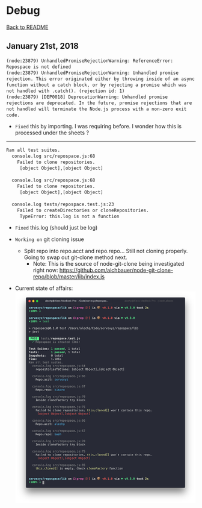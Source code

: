 # Debug

[Back to README](../README.md)

## January 21st, 2018

```
(node:23879) UnhandledPromiseRejectionWarning: ReferenceError: Repospace is not defined
(node:23879) UnhandledPromiseRejectionWarning: Unhandled promise rejection. This error originated either by throwing inside of an async function without a catch block, or by rejecting a promise which was not handled with .catch(). (rejection id: 1)
(node:23879) [DEP0018] DeprecationWarning: Unhandled promise rejections are deprecated. In the future, promise rejections that are not handled will terminate the Node.js process with a non-zero exit code.
```

* `Fixed` this by importing. I was requiring before. I wonder how this is processed under the sheets ?

---

```
Ran all test suites.
  console.log src/repospace.js:68
    Failed to clone repositories.
     [object Object],[object Object]

  console.log src/repospace.js:68
    Failed to clone repositories.
     [object Object],[object Object]

  console.log tests/repospace.test.js:23
    Failed to createDirectories or cloneRepositories.
     TypeError: this.log is not a function
```

* `Fixed` this.log (should just be log)
* `Working on` git cloning issue

  * Split repo into repo.acct and repo.repo... Still not cloning properly. Going to swap out git-clone method next.
    * Note: This is the source of node-git-clone being investigated right now: https://github.com/aichbauer/node-git-clone-repo/blob/master/lib/index.js

* Current state of affairs:
  ![debugAHP001](./images/debugAHP001.png)
